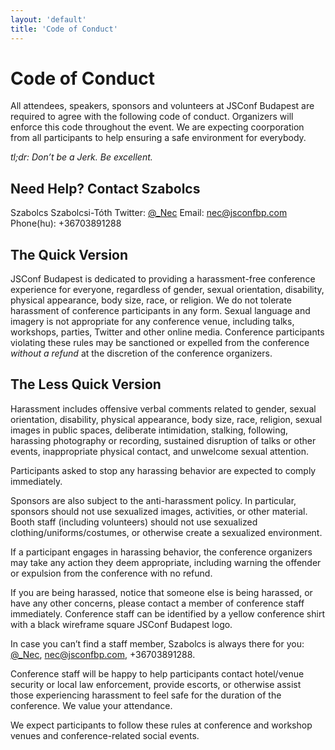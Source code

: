 ```yaml
---
layout: 'default'
title: 'Code of Conduct'
---
```


# Code of Conduct

All attendees, speakers, sponsors and volunteers at JSConf Budapest are required to agree with the following code of conduct. Organizers will enforce this code throughout the event. We are expecting coorporation from all participants to help ensuring a safe environment for everybody.

*tl;dr: Don’t be a Jerk. Be excellent.*

## Need Help? Contact Szabolcs

Szabolcs Szabolcsi-Tóth
Twitter: [@_Nec](http://twitter.com/_Nec)
Email: [nec@jsconfbp.com](mailto:nec@jsconfbp.com)
Phone(hu): +36703891288

## The Quick Version

JSConf Budapest is dedicated to providing a harassment-free conference experience for everyone, regardless of gender, sexual orientation, disability, physical appearance, body size, race, or religion. We do not tolerate harassment of conference participants in any form. Sexual language and imagery is not appropriate for any conference venue, including talks, workshops, parties, Twitter and other online media. Conference participants violating these rules may be sanctioned or expelled from the conference *without a refund* at the discretion of the conference organizers.

## The Less Quick Version

Harassment includes offensive verbal comments related to gender, sexual orientation, disability, physical appearance, body size, race, religion, sexual images in public spaces, deliberate intimidation, stalking, following, harassing photography or recording, sustained disruption of talks or other events, inappropriate physical contact, and unwelcome sexual attention.

Participants asked to stop any harassing behavior are expected to comply immediately.

Sponsors are also subject to the anti-harassment policy. In particular, sponsors should not use sexualized images, activities, or other material. Booth staff (including volunteers) should not use sexualized clothing/uniforms/costumes, or otherwise create a sexualized environment.

If a participant engages in harassing behavior, the conference organizers may take any action they deem appropriate, including warning the offender or expulsion from the conference with no refund.

If you are being harassed, notice that someone else is being harassed, or have any other concerns, please contact a member of conference staff immediately. Conference staff can be identified by a yellow conference shirt with a black wireframe square JSConf Budapest logo.

In case you can’t find a staff member, Szabolcs is always there for you: [@_Nec](http://twitter.com/_Nec), [nec@jsconfbp.com](mailto:nec@jsconfbp.com), +36703891288.

Conference staff will be happy to help participants contact hotel/venue security or local law enforcement, provide escorts, or otherwise assist those experiencing harassment to feel safe for the duration of the conference. We value your attendance.

We expect participants to follow these rules at conference and workshop venues and conference-related social events.




